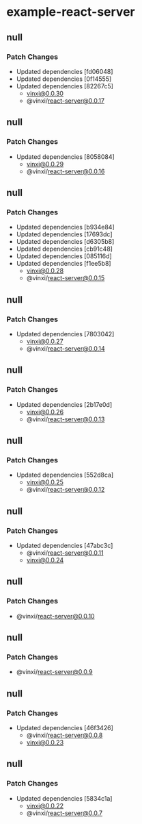 # example-react-server

## null

### Patch Changes

- Updated dependencies [fd06048]
- Updated dependencies [0f14555]
- Updated dependencies [82267c5]
  - vinxi@0.0.30
  - @vinxi/react-server@0.0.17

## null

### Patch Changes

- Updated dependencies [8058084]
  - vinxi@0.0.29
  - @vinxi/react-server@0.0.16

## null

### Patch Changes

- Updated dependencies [b934e84]
- Updated dependencies [17693dc]
- Updated dependencies [d6305b8]
- Updated dependencies [cb91c48]
- Updated dependencies [085116d]
- Updated dependencies [f1ee5b8]
  - vinxi@0.0.28
  - @vinxi/react-server@0.0.15

## null

### Patch Changes

- Updated dependencies [7803042]
  - vinxi@0.0.27
  - @vinxi/react-server@0.0.14

## null

### Patch Changes

- Updated dependencies [2b17e0d]
  - vinxi@0.0.26
  - @vinxi/react-server@0.0.13

## null

### Patch Changes

- Updated dependencies [552d8ca]
  - vinxi@0.0.25
  - @vinxi/react-server@0.0.12

## null

### Patch Changes

- Updated dependencies [47abc3c]
  - @vinxi/react-server@0.0.11
  - vinxi@0.0.24

## null

### Patch Changes

- @vinxi/react-server@0.0.10

## null

### Patch Changes

- @vinxi/react-server@0.0.9

## null

### Patch Changes

- Updated dependencies [46f3426]
  - @vinxi/react-server@0.0.8
  - vinxi@0.0.23

## null

### Patch Changes

- Updated dependencies [5834c1a]
  - vinxi@0.0.22
  - @vinxi/react-server@0.0.7
